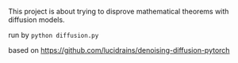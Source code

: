 This project is about trying to disprove mathematical theorems with diffusion models.


run by `python diffusion.py`

based on https://github.com/lucidrains/denoising-diffusion-pytorch